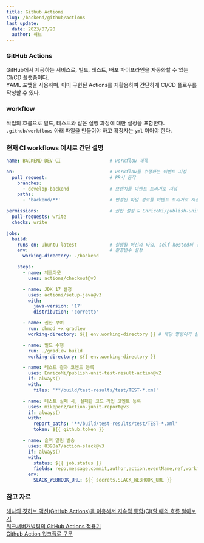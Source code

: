 ```yaml
---
title: Github Actions
slug: /backend/github/actions
last_update:
  date: 2023/07/20
  author: 허브
---
```


### GitHub Actions

GitHub에서 제공하는 서비스로, 빌드, 테스트, 배포 파이프라인을 자동화할 수 있는 CI/CD 플랫폼이다.  
YAML 포맷을 사용하며, 이미 구현된 Actions를 재활용하여 간단하게 CI/CD 플로우를 작성할 수 있다.  

### workflow

작업의 흐름으로 빌드, 테스트와 같은 실행 과정에 대한 설정을 포함한다.  
`.github/workflows` 아래 파일을 만들어야 하고 확장자는 `yml` 이어야 한다.

### 현재 CI workflows 예시로 간단 설명

```yml
name: BACKEND-DEV-CI                  # workflow 제목

on:                                   # workflow를 수행하는 이벤트 지정
  pull_request:                       # PR시 동작
    branches:
      - develop-backend               # 브랜치를 이벤트 트리거로 지정
    paths:
      - 'backend/**'                  # 변경된 파일 경로를 이벤트 트리거로 지정

permissions:                          # 권한 설정 & EnricoMi/publish-unit-test-result-action@v2의 요구사항
  pull-requests: write
  checks: write

jobs:
  build:
    runs-on: ubuntu-latest            # 실행될 머신의 타입, self-hosted의 경우 self-hosted로 설정해야 한다.
    env:                              # 환경변수 설정
      working-directory: ./backend

    steps:
      - name: 체크아웃
        uses: actions/checkout@v3

      - name: JDK 17 설정
        uses: actions/setup-java@v3
        with:
          java-version: '17'
          distribution: 'corretto'

      - name: 권한 부여
        run: chmod +x gradlew
        working-directory: ${{ env.working-directory }} # 해당 명령어가 실행될 working-directory 설정

      - name: 빌드 수행
        run: ./gradlew build
        working-directory: ${{ env.working-directory }}

      - name: 테스트 결과 코멘트 등록
        uses: EnricoMi/publish-unit-test-result-action@v2
        if: always()
        with:
          files: '**/build/test-results/test/TEST-*.xml'

      - name: 테스트 실패 시, 실패한 코드 라인 코멘트 등록
        uses: mikepenz/action-junit-report@v3
        if: always()
        with:
          report_paths: '**/build/test-results/test/TEST-*.xml'
          token: ${{ github.token }}

      - name: 슬랙 알림 발송
        uses: 8398a7/action-slack@v3
        if: always()
        with:
          status: ${{ job.status }}
          fields: repo,message,commit,author,action,eventName,ref,workflow
        env:
          SLACK_WEBHOOK_URL: ${{ secrets.SLACK_WEBHOOK_URL }}
```

### 참고 자료

[헤나의 깃허브 액션(GitHub Actions)을 이용해서 지속적 통합(CI)할 때의 흐름 알아보기](https://programming-hyena.tistory.com/86)  
[워크서버개발팀의 GitHub Actions 적용기](https://tech.kakaoenterprise.com/180)  
[Github Action 워크플로 구문](https://docs.github.com/ko/actions/using-workflows/workflow-syntax-for-github-actions#jobsjob_idif)  